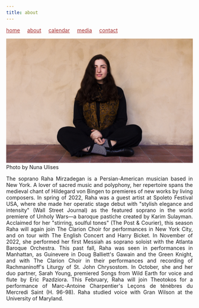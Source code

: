 ```yaml
---
title: about
---
```

<style>
a { color: brown; } 
</style>
[home](/)&nbsp;&nbsp;&nbsp;&nbsp; [about](/about.html)&nbsp;&nbsp;&nbsp;&nbsp; [calendar](/calendar.html)&nbsp;&nbsp;&nbsp;&nbsp; [media](/media.html)&nbsp;&nbsp;&nbsp;&nbsp; [contact](/contact.html)

![photo](Raha_sitting.jpg)<br>
Photo by Nuna Ulises

<p style="text-align:justify">
The soprano Raha Mirzadegan is a Persian-American musician based in New York. A lover of sacred music and polyphony, her repertoire spans the medieval chant of Hildegard von Bingen to premieres of new works by living composers. In spring of 2022, Raha was a guest artist at Spoleto Festival USA, where she made her operatic stage debut with "stylish elegance and intensity" (Wall Street Journal) as the featured soprano in the world premiere of Unholy Wars—a baroque pastiche created by Karim Sulayman. Acclaimed for her "stirring, soulful tones" (The Post & Courier), this season Raha will again join The Clarion Choir for performances in New York City, and on tour with The English Concert and Harry Bicket. In November of 2022, she performed her first Messiah as soprano soloist with the Atlanta Baroque Orchestra. This past fall, Raha was seen in performances in Manhattan, as Guinevere in Doug Balliett's Gawain and the Green Knight, and with The Clarion Choir in their performances and recording of Rachmaninoff's Liturgy of St. John Chrysostom. In October, she and her duo partner, Sarah Young, premiered Songs from Wild Earth for voice and flute by Eric Pazdziora. This February, Raha will join Theotokos for a performance of Marc-Antoine Charpentier's Leçons de ténèbres du Mercredi Saint (H. 96-98). Raha studied voice with Gran Wilson at the University of Maryland.
</p>
